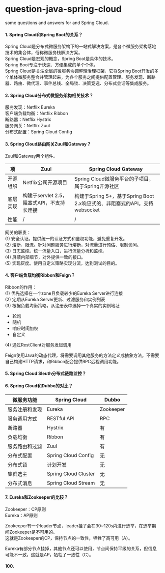 # question-java-spring-cloud
some questions and answers for and Spring Cloud.

#### 1. Spring Cloud和Spring Boot的关系？
Spring Cloud是分布式微服务架构下的一站式解决方案，是各个微服务架构落地技术的集合体，俗称微服务栈解决方案。<br>
Spring Cloud是宏观的概念，Spring Boot是具体的技术。<br>
Spring Boot专注于快速、方便集成的单个个体。<br>
Spring Cloud是关注全局的微服务协调整理治理框架，它将Spring Boot开发的多个单体微服务整合并管理起来，为各个服务之间提供配置管理、服务发现、断路器、路由、微代理、事件总线、全局锁、决策竞选、分布式会话等集成服务。

#### 2. Spring Cloud分布式微服务架构相关技术？
服务发现：Netflix Eureka<br>
客户端负载均衡：Netflix Ribbon<br>
断路器：Netflix Hystrix<br>
服务网关：Netflix Zuul<br>
分布式配置：Spring Cloud Config<br>

#### 3. Spring Cloud路由网关Zuul和Gateway？
Zuul和Gateway两个组件。

项 | Zuul | Spring Cloud Gateway
-|-|-
开源组织 | Netflix公司开源项目 | Spring Cloud微服务平台的子项目，属于Spring开源社区
底层实现 | 构建于servlet 2.5，阻塞式API，不支持长连接 | 构建于Spring 5+，基于Spring Boot 2.x响应式的、非阻塞式的API。支持websocket
性能 | / | /

网关的职责：<br>
(1) 安全认证。提供统一的认证方式和鉴权功能，避免重复开发。<br>
(2) 熔断、限流。针对问题服务进行熔断，对流量进行预估、限制访问。<br>
(3) 日志监控。统一流量入口，进行流量分析和监控。<br>
(4) 屏蔽内部细节，对外提供一致的接口。<br>
(5) 实现灰度。使用自定义策略实现分流，达到测试的目的。<br>

#### 4. 客户端负载均衡Ribbon和Feign？
Ribbon的作用：<br>
(1) 优先选择在一个zone且负载较少的Eureka Server进行连接<br>
(2) 定期从Eureka Server更新、过滤服务和实例列表<br>
(3) 根据负载均衡策略，从注册表中选择一个真实的实例地址
- 轮询
- 随机
- 响应时间加权
- 自定义

(4) 通过RestClient对服务发起调用

Feign使用Java的动态代理，将需要调用其他服务的方法定义成抽象方法，不需要自己构建HTTP请求，和Ribbon配合提供RPC远程调用功能。

#### 5. Spring Cloud Sleuth分布式链路监控？

#### 6. Spring Cloud和Dubbo的对比？
微服务功能 | Spring Cloud | Dubbo
-| - | -
服务注册和发现 | Eureka | Zookeeper
服务调用方式 | RESTful API | RPC
断路器 | Hystrix | 有
负载均衡 | Ribbon | 有
服务路由和过滤 | Zuul | 有
分布式配置 | Spring Cloud Config | 无
分布式锁 | 计划开发 | 无
集群选主 | Spring Cloud Cluster | 无
分布式消息 | Spring Cloud Stream | 无

#### 7. Eureka和Zookeeper的比较？
Zookeeper：CP原则<br>
Eureka：AP原则<br>

Zookeeper有一个leader节点，leader挂了会在30~120s内进行选举，在选举期间Zookeeper是不可用的。<br>
这就是Zookeeper的CP，保持节点的一致性，牺牲了高可用（A）。<br>

Eureka有部分节点挂掉，其他节点还可以使用，节点间保持平级的关系，但信息可能不一致，这就是AP，牺牲了一致性（C）。




#### 100.

